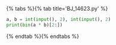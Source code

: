 {% tabs %}{% tab title='BJ_14623.py' %}

```py
a, b = int(input(), 2), int(input(), 2)
print(bin(a * b)[2:])
```

{% endtab %}{% endtabs %}
